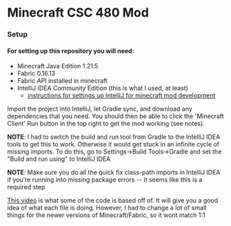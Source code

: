# Minecraft CSC 480 Mod

### Setup

#### For setting up this repository you will need:  
- Minecraft Java Edition 1.21.5
- Fabric 0.16.13
- Fabric API installed in minecraft
- IntelliJ IDEA Community Edition (this is what I used, at least)
  - [instructions for settings up IntelliJ for minecraft mod development](https://docs.fabricmc.net/develop/getting-started/setting-up-a-development-environment)

Import the project into IntelliJ, let Gradle sync, and download any dependencies that you need. You should then be able to click the 'Minecraft Client' Run button in the top right to get the mod working (see notes).  

**NOTE**: I had to switch the build and run tool from Gradle to the IntelliJ IDEA tools to get this to work. Otherwise it would get stuck in an infinite cycle of missing imports. To do this, go to Settings->Build Tools->Gradle and set the "Build and run using" to IntelliJ IDEA  

**NOTE**: Make sure you do all the quick fix class-path imports in IntelliJ IDEA if you're running into missing package errors -- it seems like this is a required step  

[This video](https://www.youtube.com/watch?v=rQdXWM8Ud90&t=1146s) is what some of the code is based off of. It will give you a good idea of what each file is doing. However, I had to change a lot of small things for the newer versions of Minecraft/Fabric, so it wont match 1:1
